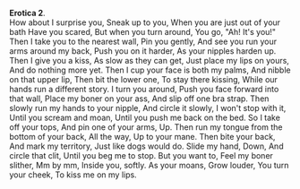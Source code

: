 **Erotica 2**.  
How about I surprise you, 
Sneak up to you, 
When you are just out of your bath
Have you scared, 
But when you turn around, 
You go, "Ah! It's you!"
Then I take you to the nearest wall, 
Pin you gently, 
And see you run your arms around my back, 
Push you on it harder, 
As your nipples harden up. 
Then I give you a kiss, 
As slow as they can get, 
Just place my lips on yours, 
And do nothing more yet. 
Then I cup your face is both my palms, 
And nibble on that upper lip, 
Then bit the lower one, 
To stay there kissing, 
While our hands run a different story. 
I turn you around, 
Push you face forward into that wall, 
Place my boner on your ass, 
And slip off one bra strap. 
Then slowly run my hands to your nipple, 
And circle it slowly, 
I won't stop with it, 
Until you scream and moan, 
Until you push me back on the bed. 
So I take off your tops, 
And pin one of your arms, 
Up.
Then run my tongue from the bottom of your back, 
All the way, 
Up to your mane. 
Then bite your back, 
And mark my territory, 
Just like dogs would do. 
Slide my hand, 
Down, 
And circle that clit, 
Until you beg me to stop. 
But you want to, 
Feel my boner slither, 
Mm by mm, 
Inside you, softly. 
As your moans, 
Grow louder, 
You turn your cheek, 
To kiss me on my lips.
